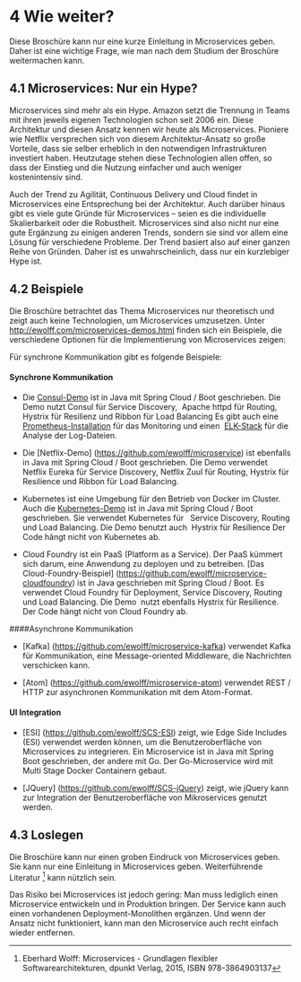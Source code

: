 # 4 Wie weiter?

Diese Broschüre kann nur eine kurze Einleitung in Microservices geben. Daher ist eine wichtige Frage, wie man nach dem Studium der Broschüre weitermachen kann.

## 4.1 Microservices: Nur ein Hype?

Microservices sind mehr als ein Hype. Amazon setzt die Trennung in
Teams mit ihren jeweils eigenen Technologien schon seit 2006
ein. Diese Architektur und diesen Ansatz kennen wir heute als
Microservices. Pioniere wie Netflix versprechen sich von diesem
Architektur-Ansatz so große Vorteile, dass sie selber erheblich in den
notwendigen Infrastrukturen investiert haben. Heutzutage stehen diese
Technologien allen offen, so dass der Einstieg und die Nutzung
einfacher und auch weniger kostenintensiv sind.

Auch der Trend zu Agilität, Continuous Delivery und Cloud findet in
Microservices eine Entsprechung bei der Architektur. Auch darüber
hinaus gibt es viele gute Gründe für Microservices – seien es die
individuelle Skalierbarkeit oder die Robustheit. Microservices sind
also nicht nur eine gute Ergänzung zu einigen anderen Trends, sondern
sie sind vor allem eine Lösung für verschiedene Probleme. Der Trend
basiert also auf einer ganzen Reihe von Gründen. Daher ist es
unwahrscheinlich, dass nur ein kurzlebiger Hype ist.

## 4.2 Beispiele

Die Broschüre betrachtet das Thema Microservices nur theoretisch und
zeigt auch keine Technologien, um Microservices umzusetzen. Unter
<http://ewolff.com/microservices-demos.html> finden sich ein
Beispiele, die verschiedene Optionen für die Implementierung von
Microservices zeigen:

Für synchrone Kommunikation gibt es folgende Beispiele:

#### Synchrone Kommunikation

* Die [Consul-Demo](https://github.com/ewolff/microservice-consul) ist
in Java mit Spring Cloud / Boot geschrieben. Die Demo nutzt Consul für
Service Discovery,  Apache httpd für Routing, Hystrix für Resilienz
und Ribbon für Load Balancing Es gibt auch eine
[Prometheus-Installation](https://github.com/ewolff/microservice-consul#prometheus)
 für das Monitoring und einen
  [ELK-Stack](https://github.com/ewolff/microservice-consul#elastic-stack)
 für die Analyse der Log-Dateien.

* Die [Netflix-Demo] (https://github.com/ewolff/microservice) ist
ebenfalls in Java mit Spring Cloud / Boot geschrieben. Die Demo
verwendet Netflix Eureka für Service Discovery, Netflix Zuul für
Routing, Hystrix für Resilience und Ribbon für Load Balancing.

* Kubernetes ist eine Umgebung für den Betrieb von Docker im
Cluster. Auch die
[Kubernetes-Demo](https://github.com/ewolff/microservice-kubernetes)
ist in Java mit Spring Cloud / Boot geschrieben. Sie verwendet
Kubernetes für   Service Discovery, Routing und Load Balancing. Die
Demo benutzt auch  Hystrix für Resilience Der Code hängt nicht von
Kubernetes ab.

* Cloud Foundry ist ein PaaS (Platform as a Service). Der PaaS kümmert
sich darum, eine Anwendung zu deployen und zu
betreiben. [Das Cloud-Foundry-Beispiel]
(https://github.com/ewolff/microservice-cloudfoundry) ist in Java
geschrieben mit Spring Cloud / Boot. Es verwendet Cloud Foundry für
Deployment, Service Discovery, Routing und Load Balancing. Die Demo
 nutzt ebenfalls Hystrix für Resilience. Der Code hängt nicht von
Cloud Foundry ab.

####Asynchrone Kommunikation

* [Kafka] (https://github.com/ewolff/microservice-kafka) verwendet Kafka für
Kommunikation, eine Message-oriented Middleware, die Nachrichten
verschicken kann.

* [Atom] (https://github.com/ewolff/microservice-atom) verwendet REST / HTTP
zur asynchronen Kommunikation mit dem Atom-Format.

#### UI Integration

* [ESI] (https://github.com/ewolff/SCS-ESI) zeigt, wie Edge Side
Includes (ESI) verwendet werden können, um die Benutzeroberfläche von
Microservices zu integrieren. Ein Microservice ist in Java mit Spring
Boot geschrieben, der andere mit Go. Der Go-Microservice wird
mit Multi Stage Docker Containern gebaut.

* [JQuery] (https://github.com/ewolff/SCS-jQuery) zeigt, wie jQuery kann
zur Integration der Benutzeroberfläche von Mikroservices genutzt werden.

## 4.3	Loslegen

Die Broschüre kann nur einen groben Eindruck von Microservices
geben. Sie kann nur eine Einleitung in Microservices
geben. Weiterführende Literatur [^MS1] kann nützlich sein.

[^MS1]: Eberhard Wolff: Microservices - Grundlagen flexibler Softwarearchitekturen, dpunkt Verlag, 2015, ISBN 978-3864903137

Das Risiko bei Microservices ist jedoch gering: Man muss lediglich
einen Microservice entwickeln und in Produktion bringen. Der Service
kann auch einen vorhandenen Deployment-Monolithen ergänzen. Und wenn
der Ansatz nicht funktioniert, kann man den Microservice auch recht
einfach wieder entfernen.


